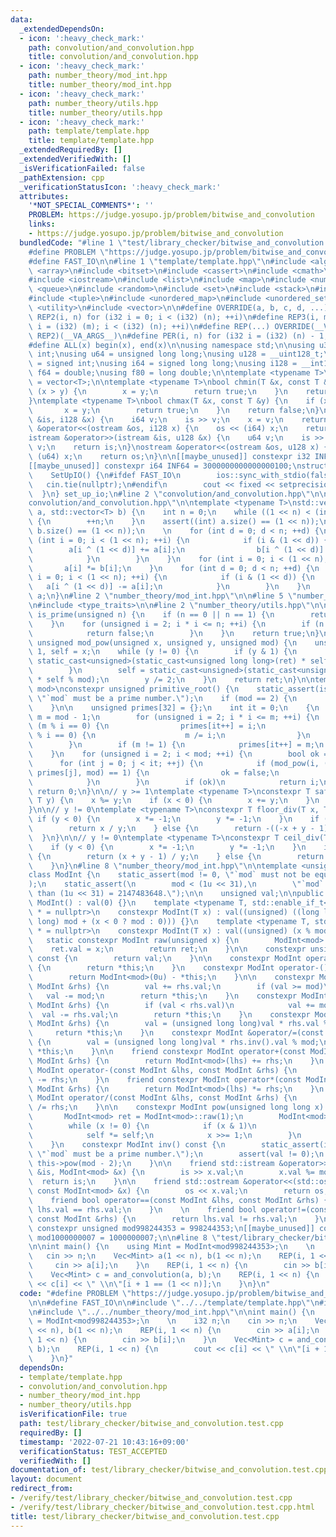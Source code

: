 ```yaml
---
data:
  _extendedDependsOn:
  - icon: ':heavy_check_mark:'
    path: convolution/and_convolution.hpp
    title: convolution/and_convolution.hpp
  - icon: ':heavy_check_mark:'
    path: number_theory/mod_int.hpp
    title: number_theory/mod_int.hpp
  - icon: ':heavy_check_mark:'
    path: number_theory/utils.hpp
    title: number_theory/utils.hpp
  - icon: ':heavy_check_mark:'
    path: template/template.hpp
    title: template/template.hpp
  _extendedRequiredBy: []
  _extendedVerifiedWith: []
  _isVerificationFailed: false
  _pathExtension: cpp
  _verificationStatusIcon: ':heavy_check_mark:'
  attributes:
    '*NOT_SPECIAL_COMMENTS*': ''
    PROBLEM: https://judge.yosupo.jp/problem/bitwise_and_convolution
    links:
    - https://judge.yosupo.jp/problem/bitwise_and_convolution
  bundledCode: "#line 1 \"test/library_checker/bitwise_and_convolution.test.cpp\"\n\
    #define PROBLEM \"https://judge.yosupo.jp/problem/bitwise_and_convolution\"\n\n\
    #define FAST_IO\n\n#line 1 \"template/template.hpp\"\n#include <algorithm>\n#include\
    \ <array>\n#include <bitset>\n#include <cassert>\n#include <cmath>\n#include <iomanip>\n\
    #include <iostream>\n#include <list>\n#include <map>\n#include <numeric>\n#include\
    \ <queue>\n#include <random>\n#include <set>\n#include <stack>\n#include <string>\n\
    #include <tuple>\n#include <unordered_map>\n#include <unordered_set>\n#include\
    \ <utility>\n#include <vector>\n\n#define OVERRIDE(a, b, c, d, ...) d\n#define\
    \ REP2(i, n) for (i32 i = 0; i < (i32) (n); ++i)\n#define REP3(i, m, n) for (i32\
    \ i = (i32) (m); i < (i32) (n); ++i)\n#define REP(...) OVERRIDE(__VA_ARGS__, REP3,\
    \ REP2)(__VA_ARGS__)\n#define PER(i, n) for (i32 i = (i32) (n) - 1; i >= 0; --i)\n\
    #define ALL(x) begin(x), end(x)\n\nusing namespace std;\n\nusing u32 = unsigned\
    \ int;\nusing u64 = unsigned long long;\nusing u128 = __uint128_t;\nusing i32\
    \ = signed int;\nusing i64 = signed long long;\nusing i128 = __int128_t;\nusing\
    \ f64 = double;\nusing f80 = long double;\n\ntemplate <typename T>\nusing Vec\
    \ = vector<T>;\n\ntemplate <typename T>\nbool chmin(T &x, const T &y) {\n    if\
    \ (x > y) {\n        x = y;\n        return true;\n    }\n    return false;\n\
    }\ntemplate <typename T>\nbool chmax(T &x, const T &y) {\n    if (x < y) {\n \
    \       x = y;\n        return true;\n    }\n    return false;\n}\n\nistream &operator>>(istream\
    \ &is, i128 &x) {\n    i64 v;\n    is >> v;\n    x = v;\n    return is;\n}\nostream\
    \ &operator<<(ostream &os, i128 x) {\n    os << (i64) x;\n    return os;\n}\n\
    istream &operator>>(istream &is, u128 &x) {\n    u64 v;\n    is >> v;\n    x =\
    \ v;\n    return is;\n}\nostream &operator<<(ostream &os, u128 x) {\n    os <<\
    \ (u64) x;\n    return os;\n}\n\n[[maybe_unused]] constexpr i32 INF = 1000000100;\n\
    [[maybe_unused]] constexpr i64 INF64 = 3000000000000000100;\nstruct SetUpIO {\n\
    \    SetUpIO() {\n#ifdef FAST_IO\n        ios::sync_with_stdio(false);\n     \
    \   cin.tie(nullptr);\n#endif\n        cout << fixed << setprecision(15);\n  \
    \  }\n} set_up_io;\n#line 2 \"convolution/and_convolution.hpp\"\n\n#line 5 \"\
    convolution/and_convolution.hpp\"\n\ntemplate <typename T>\nstd::vector<T> and_convolution(std::vector<T>\
    \ a, std::vector<T> b) {\n    int n = 0;\n    while ((1 << n) < (int) a.size())\
    \ {\n        ++n;\n    }\n    assert((int) a.size() == (1 << n));\n    assert((int)\
    \ b.size() == (1 << n));\n    \n    for (int d = 0; d < n; ++d) {\n        for\
    \ (int i = 0; i < (1 << n); ++i) {\n            if (i & (1 << d)) {\n        \
    \        a[i ^ (1 << d)] += a[i];\n                b[i ^ (1 << d)] += b[i];\n\
    \            }\n        }\n    }\n    for (int i = 0; i < (1 << n); ++i) {\n \
    \       a[i] *= b[i];\n    }\n    for (int d = 0; d < n; ++d) {\n        for (int\
    \ i = 0; i < (1 << n); ++i) {\n            if (i & (1 << d)) {\n             \
    \   a[i ^ (1 << d)] -= a[i];\n            }\n        }\n    }\n    \n    return\
    \ a;\n}\n#line 2 \"number_theory/mod_int.hpp\"\n\n#line 5 \"number_theory/mod_int.hpp\"\
    \n#include <type_traits>\n\n#line 2 \"number_theory/utils.hpp\"\n\nconstexpr bool\
    \ is_prime(unsigned n) {\n    if (n == 0 || n == 1) {\n        return false;\n\
    \    }\n    for (unsigned i = 2; i * i <= n; ++i) {\n        if (n % i == 0) {\n\
    \            return false;\n        }\n    }\n    return true;\n}\n\nconstexpr\
    \ unsigned mod_pow(unsigned x, unsigned y, unsigned mod) {\n    unsigned ret =\
    \ 1, self = x;\n    while (y != 0) {\n        if (y & 1) {\n            ret =\
    \ static_cast<unsigned>(static_cast<unsigned long long>(ret) * self % mod);\n\
    \        }\n        self = static_cast<unsigned>(static_cast<unsigned long long>(self)\
    \ * self % mod);\n        y /= 2;\n    }\n    return ret;\n}\n\ntemplate <unsigned\
    \ mod>\nconstexpr unsigned primitive_root() {\n    static_assert(is_prime(mod),\
    \ \"`mod` must be a prime number.\");\n    if (mod == 2) {\n        return 1;\n\
    \    }\n\n    unsigned primes[32] = {};\n    int it = 0;\n    {\n        unsigned\
    \ m = mod - 1;\n        for (unsigned i = 2; i * i <= m; ++i) {\n            if\
    \ (m % i == 0) {\n                primes[it++] = i;\n                while (m\
    \ % i == 0) {\n                    m /= i;\n                }\n            }\n\
    \        }\n        if (m != 1) {\n            primes[it++] = m;\n        }\n\
    \    }\n    for (unsigned i = 2; i < mod; ++i) {\n        bool ok = true;\n  \
    \      for (int j = 0; j < it; ++j) {\n            if (mod_pow(i, (mod - 1) /\
    \ primes[j], mod) == 1) {\n                ok = false;\n                break;\n\
    \            }\n        }\n        if (ok)\n            return i;\n    }\n   \
    \ return 0;\n}\n\n// y >= 1\ntemplate <typename T>\nconstexpr T safe_mod(T x,\
    \ T y) {\n    x %= y;\n    if (x < 0) {\n        x += y;\n    }\n    return x;\n\
    }\n\n// y != 0\ntemplate <typename T>\nconstexpr T floor_div(T x, T y) {\n   \
    \ if (y < 0) {\n        x *= -1;\n        y *= -1;\n    }\n    if (x >= 0) {\n\
    \        return x / y;\n    } else {\n        return -((-x + y - 1) / y);\n  \
    \  }\n}\n\n// y != 0\ntemplate <typename T>\nconstexpr T ceil_div(T x, T y) {\n\
    \    if (y < 0) {\n        x *= -1;\n        y *= -1;\n    }\n    if (x >= 0)\
    \ {\n        return (x + y - 1) / y;\n    } else {\n        return -(-x / y);\n\
    \    }\n}\n#line 8 \"number_theory/mod_int.hpp\"\n\ntemplate <unsigned mod>\n\
    class ModInt {\n    static_assert(mod != 0, \"`mod` must not be equal to 0.\"\
    );\n    static_assert(\n        mod < (1u << 31),\n        \"`mod` must be less\
    \ than (1u << 31) = 2147483648.\");\n\n    unsigned val;\n\npublic:\n    constexpr\
    \ ModInt() : val(0) {}\n    template <typename T, std::enable_if_t<std::is_signed_v<T>>\
    \ * = nullptr>\n    constexpr ModInt(T x) : val((unsigned) ((long long) x % (long\
    \ long) mod + (x < 0 ? mod : 0))) {}\n    template <typename T, std::enable_if_t<std::is_unsigned_v<T>>\
    \ * = nullptr>\n    constexpr ModInt(T x) : val((unsigned) (x % mod)) {}\n\n \
    \   static constexpr ModInt raw(unsigned x) {\n        ModInt<mod> ret;\n    \
    \    ret.val = x;\n        return ret;\n    }\n\n    constexpr unsigned get_val()\
    \ const {\n        return val;\n    }\n\n    constexpr ModInt operator+() const\
    \ {\n        return *this;\n    }\n    constexpr ModInt operator-() const {\n\
    \        return ModInt<mod>(0u) - *this;\n    }\n\n    constexpr ModInt &operator+=(const\
    \ ModInt &rhs) {\n        val += rhs.val;\n        if (val >= mod)\n         \
    \   val -= mod;\n        return *this;\n    }\n    constexpr ModInt &operator-=(const\
    \ ModInt &rhs) {\n        if (val < rhs.val)\n            val += mod;\n      \
    \  val -= rhs.val;\n        return *this;\n    }\n    constexpr ModInt &operator*=(const\
    \ ModInt &rhs) {\n        val = (unsigned long long)val * rhs.val % mod;\n   \
    \     return *this;\n    }\n    constexpr ModInt &operator/=(const ModInt &rhs)\
    \ {\n        val = (unsigned long long)val * rhs.inv().val % mod;\n        return\
    \ *this;\n    }\n\n    friend constexpr ModInt operator+(const ModInt &lhs, const\
    \ ModInt &rhs) {\n        return ModInt<mod>(lhs) += rhs;\n    }\n    friend constexpr\
    \ ModInt operator-(const ModInt &lhs, const ModInt &rhs) {\n        return ModInt<mod>(lhs)\
    \ -= rhs;\n    }\n    friend constexpr ModInt operator*(const ModInt &lhs, const\
    \ ModInt &rhs) {\n        return ModInt<mod>(lhs) *= rhs;\n    }\n    friend constexpr\
    \ ModInt operator/(const ModInt &lhs, const ModInt &rhs) {\n        return ModInt<mod>(lhs)\
    \ /= rhs;\n    }\n\n    constexpr ModInt pow(unsigned long long x) const {\n \
    \       ModInt<mod> ret = ModInt<mod>::raw(1);\n        ModInt<mod> self = *this;\n\
    \        while (x != 0) {\n            if (x & 1)\n                ret *= self;\n\
    \            self *= self;\n            x >>= 1;\n        }\n        return ret;\n\
    \    }\n    constexpr ModInt inv() const {\n        static_assert(is_prime(mod),\
    \ \"`mod` must be a prime number.\");\n        assert(val != 0);\n        return\
    \ this->pow(mod - 2);\n    }\n\n    friend std::istream &operator>>(std::istream\
    \ &is, ModInt<mod> &x) {\n        is >> x.val;\n        x.val %= mod;\n      \
    \  return is;\n    }\n\n    friend std::ostream &operator<<(std::ostream &os,\
    \ const ModInt<mod> &x) {\n        os << x.val;\n        return os;\n    }\n\n\
    \    friend bool operator==(const ModInt &lhs, const ModInt &rhs) {\n        return\
    \ lhs.val == rhs.val;\n    }\n    \n    friend bool operator!=(const ModInt &lhs,\
    \ const ModInt &rhs) {\n        return lhs.val != rhs.val;\n    }\n};\n\n[[maybe_unused]]\
    \ constexpr unsigned mod998244353 = 998244353;\n[[maybe_unused]] constexpr unsigned\
    \ mod1000000007 = 1000000007;\n\n#line 8 \"test/library_checker/bitwise_and_convolution.test.cpp\"\
    \n\nint main() {\n    using Mint = ModInt<mod998244353>;\n    \n    i32 n;\n \
    \   cin >> n;\n    Vec<Mint> a(1 << n), b(1 << n);\n    REP(i, 1 << n) {\n   \
    \     cin >> a[i];\n    }\n    REP(i, 1 << n) {\n        cin >> b[i];\n    }\n\
    \    Vec<Mint> c = and_convolution(a, b);\n    REP(i, 1 << n) {\n        cout\
    \ << c[i] << \" \\n\"[i + 1 == (1 << n)];\n    }\n}\n"
  code: "#define PROBLEM \"https://judge.yosupo.jp/problem/bitwise_and_convolution\"\
    \n\n#define FAST_IO\n\n#include \"../../template/template.hpp\"\n#include \"../../convolution/and_convolution.hpp\"\
    \n#include \"../../number_theory/mod_int.hpp\"\n\nint main() {\n    using Mint\
    \ = ModInt<mod998244353>;\n    \n    i32 n;\n    cin >> n;\n    Vec<Mint> a(1\
    \ << n), b(1 << n);\n    REP(i, 1 << n) {\n        cin >> a[i];\n    }\n    REP(i,\
    \ 1 << n) {\n        cin >> b[i];\n    }\n    Vec<Mint> c = and_convolution(a,\
    \ b);\n    REP(i, 1 << n) {\n        cout << c[i] << \" \\n\"[i + 1 == (1 << n)];\n\
    \    }\n}"
  dependsOn:
  - template/template.hpp
  - convolution/and_convolution.hpp
  - number_theory/mod_int.hpp
  - number_theory/utils.hpp
  isVerificationFile: true
  path: test/library_checker/bitwise_and_convolution.test.cpp
  requiredBy: []
  timestamp: '2022-07-21 10:43:16+09:00'
  verificationStatus: TEST_ACCEPTED
  verifiedWith: []
documentation_of: test/library_checker/bitwise_and_convolution.test.cpp
layout: document
redirect_from:
- /verify/test/library_checker/bitwise_and_convolution.test.cpp
- /verify/test/library_checker/bitwise_and_convolution.test.cpp.html
title: test/library_checker/bitwise_and_convolution.test.cpp
---
```

